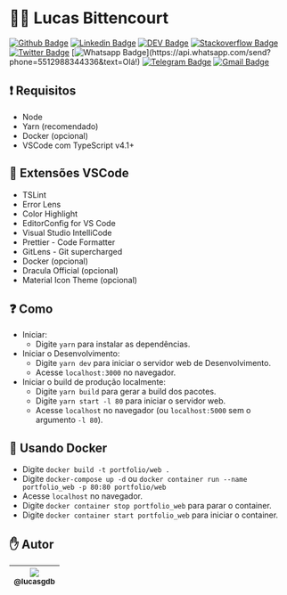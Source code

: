 # :man_technologist: Lucas Bittencourt

[![Github Badge](https://img.shields.io/badge/-Github-000?style=flat-square&logo=Github&logoColor=white&link=https://github.com/lucasgdb)](https://github.com/lucasgdb)
[![Linkedin Badge](https://img.shields.io/badge/-LinkedIn-blue?style=flat-square&logo=Linkedin&logoColor=white&link=https://www.linkedin.com/in/lucas-bittencourt/)](https://www.linkedin.com/in/lucas-bittencourt/)
[![DEV Badge](https://img.shields.io/badge/-DEV.to-000?style=flat-square&logo=dev.to&logoColor=white&link=https://dev.to/lucasgdb)](https://dev.to/lucasgdb)
[![Stackoverflow Badge](https://img.shields.io/badge/-Stackoverflow-4CA143?style=flat-square&logo=Stackoverflow&logoColor=white&link=https://pt.stackoverflow.com/users/93508/lucas-bittencourt)](https://pt.stackoverflow.com/users/93508/lucas-bittencourt)
[![Twitter Badge](https://img.shields.io/badge/-Twitter-1ca0f1?style=flat-square&labelColor=1ca0f1&logo=twitter&logoColor=white&link=https://twitter.com/lgdbittencourt)](https://twitter.com/lgdbittencourt)
[![Whatsapp Badge](https://img.shields.io/badge/-Whatsapp-4CA143?style=flat-square&labelColor=4CA143&logo=whatsapp&logoColor=white&link=https://api.whatsapp.com/send?phone=5512988344336&text=Olá!)](https://api.whatsapp.com/send?phone=5512988344336&text=Olá!)
[![Telegram Badge](https://img.shields.io/badge/-Telegram-1ca0f1?style=flat-square&labelColor=1ca0f1&logo=telegram&logoColor=white&link=https://t.me/lucasgdb)](https://t.me/lucasgdb)
[![Gmail Badge](https://img.shields.io/badge/-Gmail-c14438?style=flat-square&logo=Gmail&logoColor=white&link=mailto:lucasgdbittencourt@gmail.com)](mailto:lucasgdbittencourt@gmail.com)

## :exclamation: Requisitos

- Node
- Yarn (recomendado)
- Docker (opcional)
- VSCode com TypeScript v4.1+

## :blue_heart: Extensões VSCode

- TSLint
- Error Lens
- Color Highlight
- EditorConfig for VS Code
- Visual Studio IntelliCode
- Prettier - Code Formatter
- GitLens - Git supercharged
- Docker (opcional)
- Dracula Official (opcional)
- Material Icon Theme (opcional)

## :question: Como

- Iniciar:
  - Digite `yarn` para instalar as dependências.
- Iniciar o Desenvolvimento:
  - Digite `yarn dev` para iniciar o servidor web de Desenvolvimento.
  - Acesse `localhost:3000` no navegador.
- Iniciar o build de produção localmente:
  - Digite `yarn build` para gerar a build dos pacotes.
  - Digite `yarn start -l 80` para iniciar o servidor web.
  - Acesse `localhost` no navegador (ou `localhost:5000` sem o argumento `-l 80`).

## :whale: Usando Docker

- Digite `docker build -t portfolio/web .`
- Digite `docker-compose up -d` ou `docker container run --name portfolio_web -p 80:80 portfolio/web`
- Acesse `localhost` no navegador.
- Digite `docker container stop portfolio_web` para parar o container.
- Digite `docker container start portfolio_web` para iniciar o container.

## :hand: Autor

| [<img src="https://avatars3.githubusercontent.com/u/13838273?v=3&s=115"><br><sub>@lucasgdb</sub>](https://github.com/lucasgdb) |
| :----------------------------------------------------------------------------------------------------------------------------: |
